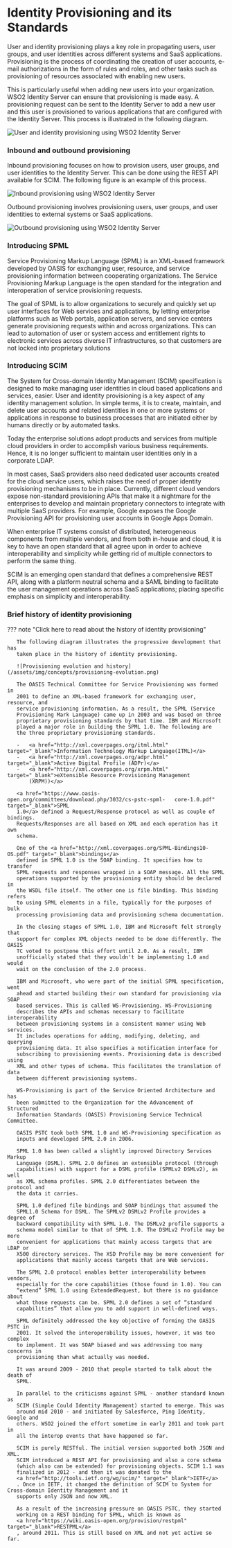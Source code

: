 # Identity Provisioning and its Standards

User and identity provisioning plays a key role in propagating users,
user groups, and user identities across different systems and SaaS
applications. Provisioning is the process of coordinating the creation
of user accounts, e-mail authorizations in the form of rules and roles,
and other tasks such as provisioning of resources associated with
enabling new users.

This is particularly useful when adding new users into
your organization. WSO2 Identity Server can ensure that provisioning is
made easy. A provisioning request can be sent to the Identity Server to
add a new user and this user is provisioned to various applications that
are configured with the Identity Server. This process is illustrated in
the following diagram.

![User and identity provisioning using WSO2 Identity Server](/assets/img/concepts/identity-provisioning.png)

### Inbound and outbound provisioning

Inbound provisioning focuses on how to provision users, user groups, and
user identities to the Identity Server. This can be done using the REST
API available for SCIM. The following figure is an example of this
process.

![Inbound provisioning using WSO2 Identity Server](/assets/img/concepts/inbound-provisioning.png)

Outbound provisioning involves provisioning users, user groups, and user
identities to external systems or SaaS applications.

![Outbound provisioning using WSO2 Identity Server](/assets/img/concepts/outbound-provisioning.png)


### Introducing SPML

Service Provisioning Markup Language (SPML) is an XML-based framework
developed by OASIS for exchanging user, resource, and service
provisioning information between cooperating organizations. The Service
Provisioning Markup Language is the open standard for the integration
and interoperation of service provisioning requests.

The goal of SPML is to allow organizations to securely and quickly set
up user interfaces for Web services and applications, by letting
enterprise platforms such as Web portals, application servers, and
service centers generate provisioning requests within and across
organizations. This can lead to automation of user or system access and
entitlement rights to electronic services across diverse IT
infrastructures, so that customers are not locked into proprietary
solutions

### Introducing SCIM

The System for Cross-domain Identity Management (SCIM) specification is
designed to make managing user identities in cloud based applications
and services, easier. User and identity provisioning is a key aspect of
any identity management solution. In simple terms, it is to create,
maintain, and delete user accounts and related identities in one or more
systems or applications in response to business processes that are
initiated either by humans directly or by automated tasks.

Today the enterprise solutions adopt products and services from multiple
cloud providers in order to accomplish various business requirements.
Hence, it is no longer sufficient to maintain user identities only in a
corporate LDAP.

In most cases, SaaS providers also need dedicated user accounts created
for the cloud service users, which raises the need of proper identity
provisioning mechanisms to be in place. Currently, different cloud
vendors expose non-standard provisioning APIs that make it a nightmare
for the enterprises to develop and maintain proprietary connectors to
integrate with multiple SaaS providers. For example, Google exposes the
Google Provisioning API for provisioning user accounts in Google Apps
Domain.

When enterprise IT systems consist of distributed, heterogeneous
components from multiple vendors, and from both in-house and cloud, it
is key to have an open standard that all agree upon in order to achieve
interoperability and simplicity while getting rid of multiple connectors
to perform the same thing.

SCIM is an emerging open standard that defines a comprehensive REST API,
along with a platform neutral schema and a SAML binding to facilitate
the user management operations across SaaS applications; placing
specific emphasis on simplicity and interoperability.

### Brief history of identity provisioning

??? note "Click here to read about the history of identity provisioning"

	   The following diagram illustrates the progressive development that has
	   taken place in the history of identity provisioning.

	   ![Provisioning evolution and history](/assets/img/concepts/provisioning-evolution.png)

	   The OASIS Technical Committee for Service Provisioning was formed in
	   2001 to define an XML-based framework for exchanging user, resource, and
	   service provisioning information. As a result, the SPML (Service
	   Provisioning Mark Language) came up in 2003 and was based on three
	   proprietary provisioning standards by that time. IBM and Microsoft
	   played a major role in building the SPML 1.0. The following are
	   the three proprietary provisioning standards.

       -   <a href="http://xml.coverpages.org/itml.html" target="_blank">Information Technology Markup Language(ITML)</a>
	   -   <a href="http://xml.coverpages.org/adpr.html" target="_blank">Active Digital Profile (ADPr)</a>
	   -   <a href="http://xml.coverpages.org/xrpm.html" target="_blank">eXtensible Resource Provisioning Management
    	   (XRPM))</a>

	   <a href="https://www.oasis-open.org/committees/download.php/3032/cs-pstc-spml-	core-1.0.pdf" target="_blank">SPML
	   1.0</a> defined a Request/Response protocol as well as couple of bindings.
	   Requests/Responses are all based on XML and each operation has it own
	   schema.

	   One of the <a href="http://xml.coverpages.org/SPML-Bindings10-OS.pdf" target="_blank">bindings</a>
	   defined in SPML 1.0 is the SOAP binding. It specifies how to transfer
	   SPML requests and responses wrapped in a SOAP message. All the SPML
	   operations supported by the provisioning entity should be declared in
	   the WSDL file itself. The other one is file binding. This binding refers
	   to using SPML elements in a file, typically for the purposes of bulk
	   processing provisioning data and provisioning schema documentation.

	   In the closing stages of SPML 1.0, IBM and Microsoft felt strongly that
	   support for complex XML objects needed to be done differently. The OASIS
	   TC voted to postpone this effort until 2.0. As a result, IBM
	   unofficially stated that they wouldn't be implementing 1.0 and would
	   wait on the conclusion of the 2.0 process.

	   IBM and Microsoft, who were part of the initial SPML specification, went
	   ahead and started building their own standard for provisioning via SOAP
	   based services. This is called WS-Provisioning. WS-Provisioning
	   describes the APIs and schemas necessary to facilitate interoperability
	   between provisioning systems in a consistent manner using Web services.
	   It includes operations for adding, modifying, deleting, and querying
	   provisioning data. It also specifies a notification interface for
	   subscribing to provisioning events. Provisioning data is described using
	   XML and other types of schema. This facilitates the translation of data
	   between different provisioning systems.

	   WS-Provisioning is part of the Service Oriented Architecture and has
	   been submitted to the Organization for the Advancement of Structured
	   Information Standards (OASIS) Provisioning Service Technical Committee.

	   OASIS PSTC took both SPML 1.0 and WS-Provisioning specification as
	   inputs and developed SPML 2.0 in 2006.

	   SPML 1.0 has been called a slightly improved Directory Services Markup
	   Language (DSML). SPML 2.0 defines an extensible protocol (through
	   capabilities) with support for a DSML profile (SPMLv2 DSMLv2), as well
	   as XML schema profiles. SPML 2.0 differentiates between the protocol and
	   the data it carries.

	   SPML 1.0 defined file bindings and SOAP bindings that assumed the
	   SPML1.0 Schema for DSML. The SPMLv2 DSMLv2 Profile provides a degree of
	   backward compatibility with SPML 1.0. The DSMLv2 profile supports a
	   schema model similar to that of SPML 1.0. The DSMLv2 Profile may be more
	   convenient for applications that mainly access targets that are LDAP or
	   X500 directory services. The XSD Profile may be more convenient for
	   applications that mainly access targets that are Web services.

	   The SPML 2.0 protocol enables better interoperability between vendors,
	   especially for the core capabilities (those found in 1.0). You can
	   “extend” SPML 1.0 using ExtendedRequest, but there is no guidance about
	   what those requests can be. SPML 2.0 defines a set of “standard
	   capabilities” that allow you to add support in well-defined ways.
	
	   SPML definitely addressed the key objective of forming the OASIS PSTC in
	   2001. It solved the interoperability issues, however, it was too complex
	   to implement. It was SOAP biased and was addressing too many concerns in
	   provisioning than what actually was needed.

	   It was around 2009 - 2010 that people started to talk about the death of
	   SPML.

	   In parallel to the criticisms against SPML - another standard known as
	   SCIM (Simple Could Identity Management) started to emerge. This was
	   around mid 2010 - and initiated by Salesforce, Ping Identity, Google and
	   others. WSO2 joined the effort sometime in early 2011 and took part in
	   all the interop events that have happened so far.

	   SCIM is purely RESTful. The initial version supported both JSON and XML.
	   SCIM introduced a REST API for provisioning and also a core schema
	   (which also can be extended) for provisioning objects. SCIM 1.1 was
	   finalized in 2012 - and then it was donated to the
	   <a href="http://tools.ietf.org/wg/scim/" target="_blank">IETF</a>
	   . Once in IETF, it changed the definition of SCIM to System for Cross-domain Identity Management and it
	   supports only JSON and now XML.

	   As a result of the increasing pressure on OASIS PSTC, they started
	   working on a REST binding for SPML, which is known as
	   <a href="https://wiki.oasis-open.org/provision/restpml" target="_blank">RESTPML</a>
	   , around 2011. This is still based on XML and not yet active so far.

